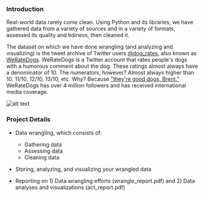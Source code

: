 ### Introduction

Real-world data rarely come clean. Using Python and its libraries, we have gathered data from a variety of sources and in a variety of formats, assessed its quality and tidiness, then cleaned it. 

The dataset on which we have done wrangling (and analyzing and visualizing) is the tweet archive of Twitter users [@dog_rates](https://twitter.com/dog_rates), also known as [WeRateDogs](https://en.wikipedia.org/wiki/WeRateDogs). WeRateDogs is a Twitter account that rates people's dogs with a humorous comment about the dog. These ratings almost always have a denominator of 10. The numerators, however? Almost always higher than 10. 11/10, 12/10, 13/10, etc. Why? Because ["they're good dogs, Brent."](http://knowyourmeme.com/memes/theyre-good-dogs-brent) WeRateDogs has over 4 million followers and has received international media coverage.

![alt text](https://d17h27t6h515a5.cloudfront.net/topher/2017/October/59dd378f_dog-rates-social/dog-rates-social.jpg)

### Project Details

  * Data wrangling, which consists of:
    * Gathering data
    * Assessing data
    * Cleaning data
        
* Storing, analyzing, and visualizing your wrangled data
* Reporting on 1) Data wrangling efforts (wrangle_report.pdf) and 2) Data analyses and visualizations (act_report.pdf)
